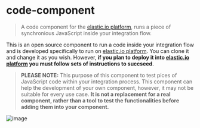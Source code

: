 # code-component

> A code component for the [elastic.io platform](http://www.elastic.io "elastic.io platform"), runs a piece of synchronious JavaScript inside your integration flow.

This is an open source component to run a code inside your integration flow and is developed specifically to run on [elastic.io platform](http://www.elastic.io "elastic.io platform"). You can clone it and change it as you wish. However, **if you plan to deploy it into [elastic.io platform](http://www.elastic.io "elastic.io platform") you must follow sets of instructions to succseed**. 

> **PLEASE NOTE:** This purpose of this component to test pices of JavaScript code within your integration process. This component can help the development of your own component, however, it may not be suitable for every use case. **It is not a replacement for a real component, rather than a tool to test the functionalities before adding them into your component.** 

![image](https://cloud.githubusercontent.com/assets/464220/10952661/3548b410-8344-11e5-811c-06702ea49cfd.png)
